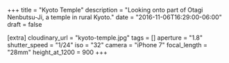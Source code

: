 +++
title = "Kyoto Temple"
description = "Looking onto part of Otagi Nenbutsu-Ji, a temple in rural Kyoto."
date = "2016-11-06T16:29:00-06:00"
draft = false

[extra]
cloudinary_url = "kyoto-temple.jpg"
tags = []
aperture = "1.8"
shutter_speed = "1/24"
iso = "32"
camera = "iPhone 7"
focal_length = "28mm"
height_at_1200 = 900
+++
